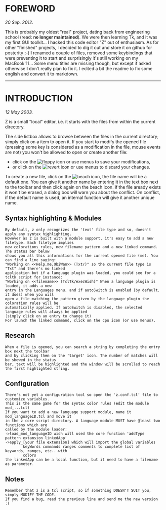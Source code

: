 FOREWORD
========

_20 Sep. 2012._

This is probably my oldest "real" project, dating back from engineering school (read: **no longer maintained**).
We were then learning Tk, and it was my first GUI toolkit... I hacked this code editor "Z" out of enthusiasm.
As for other "finished" projects, I decided to dig it out and store it on github for posterity ;-)
I renamed a couple of files, removed some keybindings that were preventing it to start
and surprisingly it's still working on my MacBook'11...
Some menu titles are missing though, but except if asked otherwise I don't really plan to fix it.
I edited a bit the readme to fix some english and convert it to markdown.

* * *

INTRODUCTION
============

_12 May 2003._

Z is a small "local" editor,
i.e. it starts with the files from within the current directory.

The side listbox allows to browse between the files in the current directory;
simply click on a item to open it.
If you start to modify the opened file
(pressing some key is considered as a modification in the file, mouse events are not)
you won't be allowed to open or create another file:
* click on the ![floppy icon](https://github.com/claerhout/zed/raw/master/gif/16_save.gif) or use menus to save your modifications,
* or click on the ![revert icon](https://github.com/claerhout/zed/raw/master/gif/16_revert.gif) or use menus to discard your changes.

To create a new file,
click on the ![beach icon](https://github.com/claerhout/zed/raw/master/gif/holiday.gif),
the file name will be a default one.
You can give it another name by entering it in the text box next to the toolbar and then
click again on the beach icon.
if the file aready exists it won't be erased, a dialog box will warn you about the conflict.
On conflict, if the default name is used, an internal function will give it another unique name.

Syntax highlighting & Modules
-----------------------------

	By default, z only recognizes the 'text' file type and so, doesn't apply any syntax highlighting.
	However as z is built with a module support, it's easy to add a new filetype. Each filetype implies
	new colorations rules, new filename pattern and a new linked command. The status bar below
	shows you all this informations for the current opened file (me). You can find a line saying:
	"Working on <<Help.me.ObiWan>> (Txt/)" so the current file type is "Txt" and there's no linked
	application but if a language plugin was loaded, you could see for a tcltk script for instance:
	"Working on <<filename>> (TclTk/execWish)" When a language plugin is loaded, it adds a new
	entry in the Languages menu, and if autoSwitch is enabled (by default, it does) when you will
	open a file matching the pattern given by the language plugin the coloration rules will be
	automatically applied. If autoSwitch is disabled, the selected language rules will always be applied
	(simply click on an entry to change it)
	For launch the linked command, click on the cpu icon (or use menus).

Research
--------

	When a file is opened, you can search a string by completing the entry box next the toolbar
	and by clicking then on the 'target' icon. The number of matches will be showed in the status
	bar, text will be highlighted and the window will be scrolled to reach the first highlighted string.

Configuration
-------------

	There's not yet a configuration tool so open the 'z.conf.tcl' file to customize variables.
	This is the same game for the syntax color rules (edit the module mod_...tcl)
	If you want to add a new language support module, name it mod_languageID.tcl and move it
	in the z core script directory. A language module MUST have @least two functions which are
	called by the module loader:
	->load_mod_languageID wich will used the core function 'addType pattern extansion linkedApp'
	->apply_[your file extension] which will import the global variables
			keyWords commands ranges comments to complete list of keywords, ranges, etc...with
			colors
	the linkedApp can be a local function, but it need to have a filename as parameter.

Notes
-----

	Remember that z is a tcl script, so if something DOESN'T SUIT you, simply MODIFY THE CODE.
	If you find a bug, read the previous line and send me the new version :)
